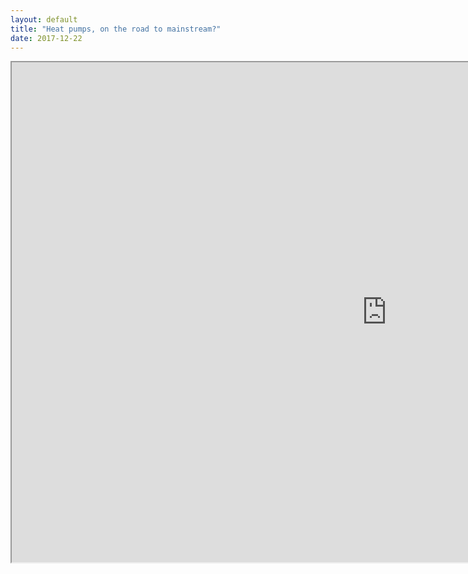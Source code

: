```yaml
---
layout: default 
title: "Heat pumps, on the road to mainstream?"
date: 2017-12-22
---
```


<iframe src="https://docs.google.com/document/d/e/2PACX-1vSNOjxgGieSGXCa9ifZz9N6_e664usz2xqAeKG2KhMGlUGZUWScDatDJkevhYECcD5nxooPPiBYUi5K/pub?embedded=true", width = "1200", height = "800"></iframe>
